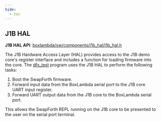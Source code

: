 ```yaml
---
hide:
  - toc
---
```


## J1B HAL

**J1B HAL API**:
[boxlambda/sw/components/j1b_hal/j1b_hal.h](https://github.com/epsilon537/boxlambda/tree/master/sw/components/j1b_hal/j1b_hal.h)

The J1B Hardware Access Layer (HAL) provides access to the J1B demo core's register interface and includes a function for loading firmware into the core. The [dfx_test](https://github.com/epsilon537/boxlambda/tree/master/sw/projects/dfx_test) program uses the J1B HAL to perform the following tasks:

1. Boot the SwapForth firmware.
2. Forward input data from the BoxLambda serial port to the J1B core UART input register.
3. Forward UART output data from the J1B core to the BoxLambda serial port.

This allows the SwapForth REPL running on the J1B core to be presented to the user on the serial port terminal.
